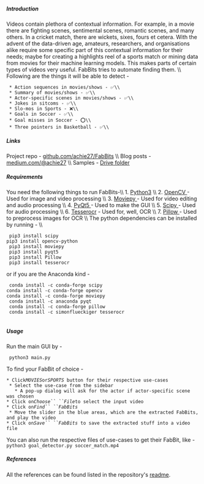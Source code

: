 ##### Introduction

Videos contain plethora of contextual information. For example, in a
movie there are fighting scenes, sentimental scenes, romantic scenes,
and many others. In a cricket match, there are wickets, sixes, fours et
cetera. With the advent of the data-driven age, amateurs, researchers,
and organisations alike require some specific part of this contextual
information for their needs; maybe for creating a highlights reel of a
sports match or mining data from movies for their machine learning
models. This makes parts of certain types of videos very useful. FabBits
tries to automate finding them. \\\\ Following are the things it will be
able to detect -

` * Action sequences in movies/shows - ✅\\`\
` * Summary of movies/shows - ✅\\`\
` * Actor-specific scenes in movies/shows - ✅\\`\
` * Jokes in sitcoms - ✅\\`\
` * Slo-mos in Sports - ❌\\`\
` * Goals in Soccer - ✅\\`\
` * Goal misses in Soccer - ⭕\\`\
` * Three pointers in Basketball - ✅\\`

##### Links

Project repo -
[github.com/achie27/FabBits](https://github.com/achie27/FabBits)
\\\\ Blog posts - [
medium.com/\@achie27](http://www.medium.com/@achie27) \\\\
Samples - [ Drive
folder](https://drive.google.com/drive/folders/1lsrLW0c7Pq4FYpWZjrCqKs3RFTwL-1ub)

##### Requirements

You need the following things to run FabBits-\\\\ 1. [
Python3](https://www.python.org/download/releases/3.0/) \\\\
2. [ OpenCV ](https://opencv.org)- Used for image and video
processing \\\\ 3. [ Moviepy
](https://zulko.github.io/moviepy/) - Used for video editing
and audio processing \\\\ 4. [ PyQt5
](https://www.riverbankcomputing.com/software/pyqt/intro) -
Used to make the GUI \\\\ 5. [ Scipy ](https://scipy.org) -
Used for audio processing \\\\ 6. [
Tesserocr](https://github.com/sirfz/tesserocr) - Used for,
well, OCR \\\\ 7. [ Pillow
](https://pillow.readthedocs.io/en/latest/) - Used to
preprocess images for OCR \\\\ The python dependencies can be installed
by running - \\\\

` pip3 install scipy`\
` pip3 install opencv-python `\
` pip3 install moviepy`\
` pip3 install pyqt5`\
` pip3 install Pillow`\
` pip3 install tesserocr`

or if you are the Anaconda kind -

` conda install -c conda-forge scipy`\
` conda install -c conda-forge opencv `\
` conda install -c conda-forge moviepy `\
` conda install -c anaconda pyqt`\
` conda install -c conda-forge pillow`\
` conda install -c simonflueckiger tesserocr`\
` `

##### Usage

Run the main GUI by -

` python3 main.py`

To find your FabBit of choice -

` * Click `*`MOVIES`*` or `*`SPORTS`*` button for their respective use-cases`\
` * Select the use-case from the sidebar`\
`   * A pop-up dialog will ask for the actor if actor-specific scene was chosen`\
` * Click on `*`Choose`` ``File`*` to select the input video `\
` * Click on `*`Find`` ``FabBits`*\
` * Move the slider in the blue areas, which are the extracted FabBits, and play the video`\
` * Click on `*`Save`` ``FabBits`*` to save the extracted stuff into a video file`

You can also run the respective files of use-cases to get their FabBit,
like - `python3 goal_detector.py soccer_match.mp4`

##### References

All the references can be found listed in the repository\'s
[readme](https://github.com/achie27/FabBits#readme).
